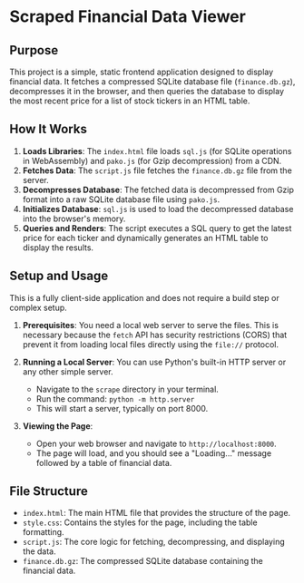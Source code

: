 # Scraped Financial Data Viewer

## Purpose

This project is a simple, static frontend application designed to display financial data. It fetches a compressed SQLite database file (`finance.db.gz`), decompresses it in the browser, and then queries the database to display the most recent price for a list of stock tickers in an HTML table.

## How It Works

1.  **Loads Libraries**: The `index.html` file loads `sql.js` (for SQLite operations in WebAssembly) and `pako.js` (for Gzip decompression) from a CDN.
2.  **Fetches Data**: The `script.js` file fetches the `finance.db.gz` file from the server.
3.  **Decompresses Database**: The fetched data is decompressed from Gzip format into a raw SQLite database file using `pako.js`.
4.  **Initializes Database**: `sql.js` is used to load the decompressed database into the browser's memory.
5.  **Queries and Renders**: The script executes a SQL query to get the latest price for each ticker and dynamically generates an HTML table to display the results.

## Setup and Usage

This is a fully client-side application and does not require a build step or complex setup.

1.  **Prerequisites**: You need a local web server to serve the files. This is necessary because the `fetch` API has security restrictions (CORS) that prevent it from loading local files directly using the `file://` protocol.

2.  **Running a Local Server**: You can use Python's built-in HTTP server or any other simple server.
    *   Navigate to the `scrape` directory in your terminal.
    *   Run the command: `python -m http.server`
    *   This will start a server, typically on port 8000.

3.  **Viewing the Page**:
    *   Open your web browser and navigate to `http://localhost:8000`.
    *   The page will load, and you should see a "Loading..." message followed by a table of financial data.

## File Structure

-   `index.html`: The main HTML file that provides the structure of the page.
-   `style.css`: Contains the styles for the page, including the table formatting.
-   `script.js`: The core logic for fetching, decompressing, and displaying the data.
-   `finance.db.gz`: The compressed SQLite database containing the financial data.
